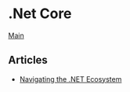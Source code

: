 # .Net Core

[Main](../../README.md)

## Articles

- [Navigating the .NET Ecosystem](https://www.infoq.com/articles/navigating-dotnet-ecosystem/)
